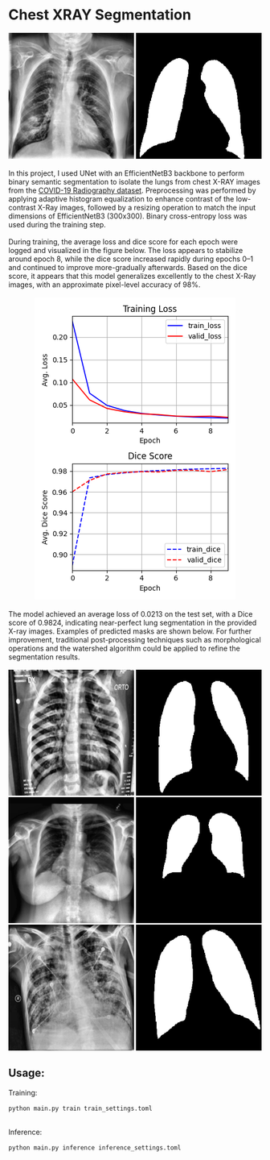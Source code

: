 <h1>Chest XRAY Segmentation</h1>
<div align="center">
    <img src="./figures/image.png" width=250px> <img src="./figures/mask.png" width=250px>
</div>
</br>

<div>
    In this project, I used UNet with an EfficientNetB3 backbone to perform binary semantic segmentation to isolate the lungs from chest X-RAY images from the <a href="https://www.kaggle.com/datasets/tawsifurrahman/covid19-radiography-database">COVID-19 Radiography dataset</a>. Preprocessing was performed by applying adaptive histogram equalization to enhance contrast of the low-contrast X-Ray images, followed by a resizing operation to match the input dimensions of EfficientNetB3 (300x300). Binary cross-entropy loss was used during the training step.
</div>
</br>

<div>
    During training, the average loss and dice score for each epoch were logged and visualized in the figure below. The loss appears to stabilize around epoch 8, while the dice score increased rapidly during epochs 0–1 and continued to improve more-gradually afterwards. Based on the dice score, it appears that this model generalizes excellently to the chest X-Ray images, with an approximate pixel-level accuracy of 98%. 
</div>
</br>

<div align="center">
    <img src = "./figures/figure1.png">
</div>
</br>

<div>
    The model achieved an average loss of 0.0213 on the test set, with a Dice score of 0.9824, indicating near-perfect lung segmentation in the provided X-ray images. Examples of predicted masks are shown below. For further improvement, traditional post-processing techniques such as morphological operations and the watershed algorithm could be applied to refine the segmentation results.
</div>
</br>

<div align="center">
    <img src="./figures/pred_img1.png" width=250px>
    <img src="./figures/pred1.png" width=250px>
    </br>
    <img src="./figures/pred_img2.png" width=250px>
    <img src="./figures/pred2.png" width=250px>
    </br>
    <img src="./figures/pred_img3.png" width=250px>
    <img src="./figures/pred3.png" width=250px>
    </br>
</div>

<h2>Usage:</h2>
Training:

    python main.py train train_settings.toml

</br>
Inference:

    python main.py inference inference_settings.toml
    

